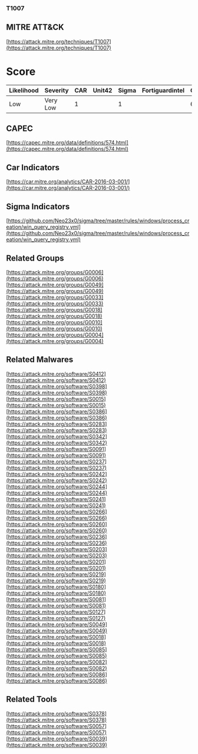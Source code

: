 
### T1007
## MITRE ATT&CK
[https://attack.mitre.org/techniques/T1007](https://attack.mitre.org/techniques/T1007)

# Score

| Likelihood | Severity | CAR | Unit42 | Sigma | Fortiguardintel | Groups | Malwares | Tools |
| ---------- | -------- | --- | ------ | ----- | --------------- | ---  | --- | --- |
| Low | Very Low | 1 |   | 1 |   | 6 | 25 | 3 |



## CAPEC

[https://capec.mitre.org/data/definitions/574.html](https://capec.mitre.org/data/definitions/574.html)
[]()


## Car Indicators

[https://car.mitre.org/analytics/CAR-2016-03-001/](https://car.mitre.org/analytics/CAR-2016-03-001/)


## Sigma Indicators

[https://github.com/Neo23x0/sigma/tree/master/rules/windows/process_creation/win_query_registry.yml](https://github.com/Neo23x0/sigma/tree/master/rules/windows/process_creation/win_query_registry.yml)
[]()


## Related Groups

[https://attack.mitre.org/groups/G0006](https://attack.mitre.org/groups/G0006)
[https://attack.mitre.org/groups/G0049](https://attack.mitre.org/groups/G0049)
[https://attack.mitre.org/groups/G0033](https://attack.mitre.org/groups/G0033)
[https://attack.mitre.org/groups/G0018](https://attack.mitre.org/groups/G0018)
[https://attack.mitre.org/groups/G0010](https://attack.mitre.org/groups/G0010)
[https://attack.mitre.org/groups/G0004](https://attack.mitre.org/groups/G0004)
[]()


## Related Malwares

[https://attack.mitre.org/software/S0412](https://attack.mitre.org/software/S0412)
[https://attack.mitre.org/software/S0398](https://attack.mitre.org/software/S0398)
[https://attack.mitre.org/software/S0015](https://attack.mitre.org/software/S0015)
[https://attack.mitre.org/software/S0386](https://attack.mitre.org/software/S0386)
[https://attack.mitre.org/software/S0283](https://attack.mitre.org/software/S0283)
[https://attack.mitre.org/software/S0342](https://attack.mitre.org/software/S0342)
[https://attack.mitre.org/software/S0091](https://attack.mitre.org/software/S0091)
[https://attack.mitre.org/software/S0237](https://attack.mitre.org/software/S0237)
[https://attack.mitre.org/software/S0242](https://attack.mitre.org/software/S0242)
[https://attack.mitre.org/software/S0244](https://attack.mitre.org/software/S0244)
[https://attack.mitre.org/software/S0241](https://attack.mitre.org/software/S0241)
[https://attack.mitre.org/software/S0266](https://attack.mitre.org/software/S0266)
[https://attack.mitre.org/software/S0260](https://attack.mitre.org/software/S0260)
[https://attack.mitre.org/software/S0236](https://attack.mitre.org/software/S0236)
[https://attack.mitre.org/software/S0203](https://attack.mitre.org/software/S0203)
[https://attack.mitre.org/software/S0201](https://attack.mitre.org/software/S0201)
[https://attack.mitre.org/software/S0219](https://attack.mitre.org/software/S0219)
[https://attack.mitre.org/software/S0180](https://attack.mitre.org/software/S0180)
[https://attack.mitre.org/software/S0081](https://attack.mitre.org/software/S0081)
[https://attack.mitre.org/software/S0127](https://attack.mitre.org/software/S0127)
[https://attack.mitre.org/software/S0049](https://attack.mitre.org/software/S0049)
[https://attack.mitre.org/software/S0018](https://attack.mitre.org/software/S0018)
[https://attack.mitre.org/software/S0085](https://attack.mitre.org/software/S0085)
[https://attack.mitre.org/software/S0082](https://attack.mitre.org/software/S0082)
[https://attack.mitre.org/software/S0086](https://attack.mitre.org/software/S0086)
[]()


## Related Tools

[https://attack.mitre.org/software/S0378](https://attack.mitre.org/software/S0378)
[https://attack.mitre.org/software/S0057](https://attack.mitre.org/software/S0057)
[https://attack.mitre.org/software/S0039](https://attack.mitre.org/software/S0039)
[]()

